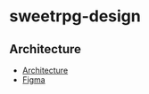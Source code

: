 # sweetrpg-design

## Architecture

* [Architecture](Architecture.md)
* [Figma](https://www.figma.com/)
